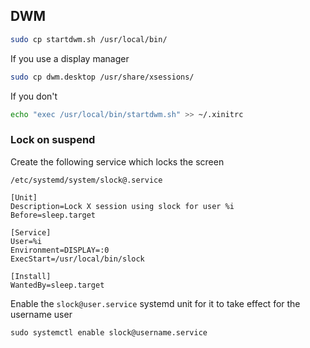 ## DWM 


```bash
sudo cp startdwm.sh /usr/local/bin/
```

If you use a display manager
```bash
sudo cp dwm.desktop /usr/share/xsessions/

```
If you don't
```bash
echo "exec /usr/local/bin/startdwm.sh" >> ~/.xinitrc
```
### Lock on suspend 

Create the following service which locks the screen

`/etc/systemd/system/slock@.service`

```
[Unit]
Description=Lock X session using slock for user %i
Before=sleep.target

[Service]
User=%i
Environment=DISPLAY=:0
ExecStart=/usr/local/bin/slock

[Install]
WantedBy=sleep.target
```
Enable the `slock@user.service` systemd unit for it to take effect for the username user

```
sudo systemctl enable slock@username.service
```
